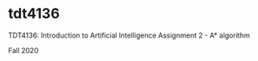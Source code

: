 # tdt4136
 TDT4136: Introduction to Artificial Intelligence
 Assignment 2 -  A* algorithm
 
Fall 2020
 
 
 
